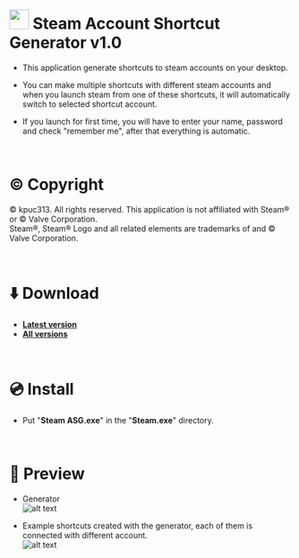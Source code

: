 # <img src="https://raw.githubusercontent.com/kpuc313/Steam-Account-Shortcut-Generator/master/icon.ico" width="35px" height="35px"> Steam Account Shortcut Generator v1.0
* This application generate shortcuts to steam accounts on your desktop.

* You can make multiple shortcuts with different steam accounts and when you launch steam from one of these shortcuts, it will automatically switch to selected shortcut account.

* If you launch for first time, you will have to enter your name, password and check "remember me", after that everything is automatic.

<br />

# :copyright: Copyright
© kpuc313. All rights reserved. This application is not affiliated with Steam® or © Valve Corporation.<br />
Steam®, Steam® Logo and all related elements are trademarks of and © Valve Corporation.

<br />

# :arrow_down: Download
* <b>[Latest version](https://github.com/kpuc313/Steam-Account-Shortcut-Generator/releases/tag/v1.0 "Latest version")</b>
* <b>[All versions](https://github.com/kpuc313/Steam-Account-Shortcut-Generator/releases "All versions")</b>

<br />

# :cd: Install

* Put "<b>Steam ASG.exe</b>" in the "<b>Steam.exe</b>" directory.

<br />

# :milky_way: Preview
* Generator<br />
![alt text](https://raw.githubusercontent.com/kpuc313/Steam-Account-Shortcut-Generator/master/preview/preview_01.png)

* Example shortcuts created with the generator, each of them is connected with different account.<br />
![alt text](https://raw.githubusercontent.com/kpuc313/Steam-Account-Shortcut-Generator/master/preview/preview_02.png)
